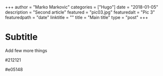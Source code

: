 +++
author = "Marko Markovic"
categories = ["Hugo"]
date = "2018-01-05"
description = "Second article"
featured = "pic03.jpg"
featuredalt = "Pic 3"
featuredpath = "date"
linktitle = ""
title = "Main title"
type = "post"
+++

# Subtitle

Add few more things

#212121

#e05148
